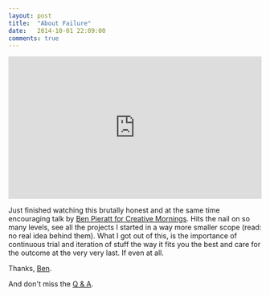 ```yaml
---
layout: post
title:  "About Failure"
date:   2014-10-01 22:09:00
comments: true
---
```


<style>.embed-container { position: relative; padding-bottom: 56.25%; height: 0; overflow: hidden; max-width: 100%; height: auto; } .embed-container iframe, .embed-container object, .embed-container embed { position: absolute; top: 0; left: 0; width: 100%; height: 100%; }</style><div class='embed-container'><iframe src='http://www.youtube.com/embed/svki-Q5udh0' frameborder='0' allowfullscreen></iframe></div>

Just finished watching this brutally honest and at the same time encouraging talk by [Ben Pieratt for Creative Mornings](http://creativemornings.com/talks/ben-pieratt/2). Hits the nail on so many levels, see all the projects I started in a way more smaller scope (read: no real idea behind them). What I got out of this, is the importance of continuous trial and iteration of stuff the way it fits you the best and care for the outcome at the very very last. If even at all.

Thanks, [Ben](http://twitter.com/pieratt "@pieratt").

And don't miss the [Q & A](http://creativemornings.com/talks/ben-pieratt/1).
